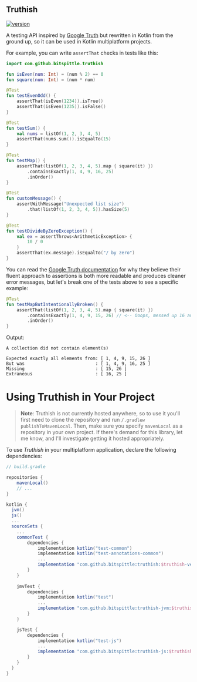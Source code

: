 ## Truthish

[![version](https://img.shields.io/badge/version-0.6.0-yellow.svg)](https://semver.org)

A testing API inspired by [Google Truth](https://github.com/google/truth) but
rewritten in Kotlin from the ground up, so it can be used in Kotlin
multiplatform projects.

For example, you can write `assertThat` checks in tests like this:

```kotlin
import com.github.bitspittle.truthish

fun isEven(num: Int) = (num % 2) == 0
fun square(num: Int) = (num * num)

@Test
fun testEvenOdd() {
    assertThat(isEven(1234)).isTrue()
    assertThat(isEven(1235)).isFalse()
}

@Test
fun testSum() {
    val nums = listOf(1, 2, 3, 4, 5)
    assertThat(nums.sum()).isEqualTo(15)
}

@Test
fun testMap() {
    assertThat(listOf(1, 2, 3, 4, 5).map { square(it) })
        .containsExactly(1, 4, 9, 16, 25)
        .inOrder()
}

@Test
fun customMessage() {
    assertWithMessage("Unexpected list size")
        .that(listOf(1, 2, 3, 4, 5)).hasSize(5)
}

@Test
fun testDivideByZeroException() {
    val ex = assertThrows<ArithmeticException> {
        10 / 0
    }
    assertThat(ex.message).isEqualTo("/ by zero")
}
```

You can read the [Google Truth documentation](https://truth.dev/) for why they
believe their fluent approach to assertions is both more readable and produces
cleaner error messages, but let's break one of the tests above to see a
specific example:

```kotlin
@Test
fun testMapButIntentionallyBroken() {
    assertThat(listOf(1, 2, 3, 4, 5).map { square(it) })
        .containsExactly(1, 4, 9, 15, 26) // <-- Ooops, messed up 16 and 25 here
        .inOrder()
}
```

Output:

```text
A collection did not contain element(s)

Expected exactly all elements from: [ 1, 4, 9, 15, 26 ]
But was                           : [ 1, 4, 9, 16, 25 ]
Missing                           : [ 15, 26 ]
Extraneous                        : [ 16, 25 ]
```

# Using Truthish in Your Project

> **Note**: Truthish is not currently hosted anywhere, so to use it you'll
first need to clone the repository and run `/.gradlew publishToMavenLocal`.
Then, make sure you specify `mavenLocal` as a repository in your own project.
If there's demand for this library, let me know, and I'll investigate getting
it hosted appropriately.

To use *Truthish* in your multiplatform application, declare the following
dependencies:

```groovy
// build.gradle

repositories {
    mavenLocal()
    // ...
}

kotlin {
  jvm()
  js()
  ...
  sourceSets {
    ...
    commonTest {
        dependencies {
            implementation kotlin("test-common")
            implementation kotlin("test-annotations-common")
            ...
            implementation "com.github.bitspittle:truthish:$truthish-version"
        }
    }
    
    jmvTest {
        dependencies {
            implementation kotlin("test")
            ...
            implementation "com.github.bitspittle:truthish-jvm:$truthish-version"
        }
    }

    jsTest {
        dependencies {
            implementation kotlin("test-js")
            ...
            implementation "com.github.bitspittle:truthish-js:$truthish-version"
        }
    }
  }
}
```